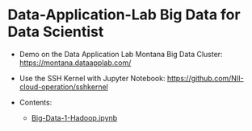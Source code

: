# Data-Application-Lab Big Data for Data Scientist

* Demo on the Data Application Lab Montana Big Data Cluster: 
https://montana.dataapplab.com/

* Use the SSH Kernel with Jupyter Notebook: 
https://github.com/NII-cloud-operation/sshkernel

* Contents:
  * <a href="https://github.com/smartzdp/Data-Application-Lab/blob/master/Data%20Scientist%20Bootcamp/Big%20Data%20for%20Data%20Scientist/Big-Data-1-Hadoop.ipynb">Big-Data-1-Hadoop.ipynb</a>
